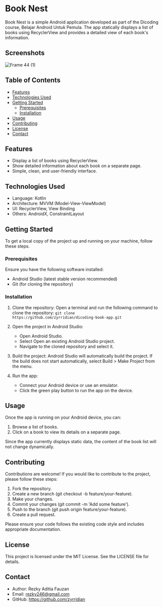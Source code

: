 # Book Nest

Book Nest is a simple Android application developed as part of the Dicoding course, Belajar Android Untuk Pemula. The app statically displays a list of books using RecyclerView and provides a detailed view of each book's information.

## Screenshots
![Frame 44 (1)](https://github.com/user-attachments/assets/8bd3fcb9-8e5f-4406-a484-9b1e7f36a68f)

## Table of Contents
- [Features](https://github.com/zyrridian/dicoding-book-app/edit/master/README.md#features)
- [Technologies Used](https://github.com/zyrridian/dicoding-book-app/edit/master/README.md#technologies-used)
- [Getting Started](https://github.com/zyrridian/dicoding-book-app/edit/master/README.md#getting-started)
  - [Prerequisites](https://github.com/zyrridian/dicoding-book-app/edit/master/README.md#prerequisites)
  - [Installation](https://github.com/zyrridian/dicoding-book-app/edit/master/README.md#installation)
- [Usage](https://github.com/zyrridian/dicoding-book-app/edit/master/README.md#usage)
- [Contributing](https://github.com/zyrridian/dicoding-book-app/edit/master/README.md#contributing)
- [License](https://github.com/zyrridian/dicoding-book-app/edit/master/README.md#license)
- [Contact](https://github.com/zyrridian/dicoding-book-app/edit/master/README.md#contact)

## Features
- Display a list of books using RecyclerView.
- Show detailed information about each book on a separate page.
- Simple, clean, and user-friendly interface.

## Technologies Used
- Language: Kotlin
- Architecture: MVVM (Model-View-ViewModel)
- UI: RecyclerView, View Binding
- Others: AndroidX, ConstraintLayout

## Getting Started
To get a local copy of the project up and running on your machine, follow these steps.

### Prerequisites
Ensure you have the following software installed:
- Android Studio (latest stable version recommended)
- Git (for cloning the repository)

### Installation
1. Clone the repository:
   Open a terminal and run the following command to clone the repository:
    ```git clone https://github.com/zyrridian/dicoding-book-app.git```

2. Open the project in Android Studio:
    - Open Android Studio.
    - Select Open an existing Android Studio project.
    - Navigate to the cloned repository and select it.

3. Build the project:
Android Studio will automatically build the project. If the build does not start automatically, select Build > Make Project from the menu.

4. Run the app:
    - Connect your Android device or use an emulator.
    - Click the green play button to run the app on the device.

## Usage
Once the app is running on your Android device, you can:
1. Browse a list of books.
2. Click on a book to view its details on a separate page.

Since the app currently displays static data, the content of the book list will not change dynamically.

## Contributing
Contributions are welcome! If you would like to contribute to the project, please follow these steps:
1. Fork the repository.
2. Create a new branch (git checkout -b feature/your-feature).
3. Make your changes.
4. Commit your changes (git commit -m 'Add some feature').
5. Push to the branch (git push origin feature/your-feature).
6. Create a pull request.

Please ensure your code follows the existing code style and includes appropriate documentation.

## License
This project is licensed under the MIT License. See the LICENSE file for details.

## Contact
- Author: Rezky Aditia Fauzan
- Email: rezky246@gmail.com
- GitHub: https://github.com/zyrridian
